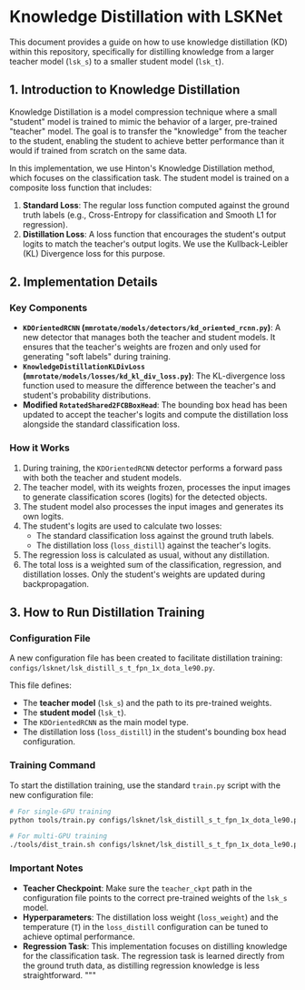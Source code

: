 # Knowledge Distillation with LSKNet

This document provides a guide on how to use knowledge distillation (KD) within this repository, specifically for distilling knowledge from a larger teacher model (`lsk_s`) to a smaller student model (`lsk_t`).

## 1. Introduction to Knowledge Distillation

Knowledge Distillation is a model compression technique where a small "student" model is trained to mimic the behavior of a larger, pre-trained "teacher" model. The goal is to transfer the "knowledge" from the teacher to the student, enabling the student to achieve better performance than it would if trained from scratch on the same data.

In this implementation, we use Hinton's Knowledge Distillation method, which focuses on the classification task. The student model is trained on a composite loss function that includes:
1.  **Standard Loss**: The regular loss function computed against the ground truth labels (e.g., Cross-Entropy for classification and Smooth L1 for regression).
2.  **Distillation Loss**: A loss function that encourages the student's output logits to match the teacher's output logits. We use the Kullback-Leibler (KL) Divergence loss for this purpose.

## 2. Implementation Details

### Key Components

-   **`KDOrientedRCNN` (`mmrotate/models/detectors/kd_oriented_rcnn.py`)**: A new detector that manages both the teacher and student models. It ensures that the teacher's weights are frozen and only used for generating "soft labels" during training.
-   **`KnowledgeDistillationKLDivLoss` (`mmrotate/models/losses/kd_kl_div_loss.py`)**: The KL-divergence loss function used to measure the difference between the teacher's and student's probability distributions.
-   **Modified `RotatedShared2FCBBoxHead`**: The bounding box head has been updated to accept the teacher's logits and compute the distillation loss alongside the standard classification loss.

### How it Works

1.  During training, the `KDOrientedRCNN` detector performs a forward pass with both the teacher and student models.
2.  The teacher model, with its weights frozen, processes the input images to generate classification scores (logits) for the detected objects.
3.  The student model also processes the input images and generates its own logits.
4.  The student's logits are used to calculate two losses:
    -   The standard classification loss against the ground truth labels.
    -   The distillation loss (`loss_distill`) against the teacher's logits.
5.  The regression loss is calculated as usual, without any distillation.
6.  The total loss is a weighted sum of the classification, regression, and distillation losses. Only the student's weights are updated during backpropagation.

## 3. How to Run Distillation Training

### Configuration File

A new configuration file has been created to facilitate distillation training: `configs/lsknet/lsk_distill_s_t_fpn_1x_dota_le90.py`.

This file defines:
-   The **teacher model** (`lsk_s`) and the path to its pre-trained weights.
-   The **student model** (`lsk_t`).
-   The `KDOrientedRCNN` as the main model type.
-   The distillation loss (`loss_distill`) in the student's bounding box head configuration.

### Training Command

To start the distillation training, use the standard `train.py` script with the new configuration file:

```bash
# For single-GPU training
python tools/train.py configs/lsknet/lsk_distill_s_t_fpn_1x_dota_le90.py

# For multi-GPU training
./tools/dist_train.sh configs/lsknet/lsk_distill_s_t_fpn_1x_dota_le90.py <NUM_GPUS>
```

### Important Notes

-   **Teacher Checkpoint**: Make sure the `teacher_ckpt` path in the configuration file points to the correct pre-trained weights of the `lsk_s` model.
-   **Hyperparameters**: The distillation loss weight (`loss_weight`) and the temperature (`T`) in the `loss_distill` configuration can be tuned to achieve optimal performance.
-   **Regression Task**: This implementation focuses on distilling knowledge for the classification task. The regression task is learned directly from the ground truth data, as distilling regression knowledge is less straightforward.
"""
